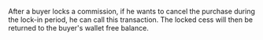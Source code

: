 

After a buyer locks a commission, if he wants to cancel the purchase during the lock-in period, he can call this transaction. The locked cess will then be returned to the buyer's wallet free balance.